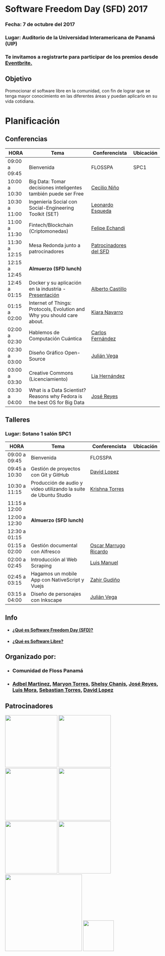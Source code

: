 # Software Freedom Day (SFD)  2017

### Fecha:  7 de octubre del 2017
### Lugar: Auditorio de la Universidad Interamericana de Panamá (UIP)

### Te invitamos a registrarte para participar de los premios desde [Eventbrite.](https://www.eventbrite.com/e/software-freedom-day-tickets-38042449992)


## Objetivo
Promocionar el software libre en la comunidad, 
con fin de lograr que se tenga mayor conocimiento en las 
diferentes áreas y puedan aplicarlo en su vida cotidiana.



# Planificación

## Conferencias
|     HORA      |                                Tema                                  |  Conferencista | Ubicación|
|---------------|----------------------------------------------------------------------|----------------|----------|
| 09:00 a 09:45 | Bienvenida                                                           | FLOSSPA        |   SPC1       |
| 10:00 a 10:30 | Big Data: Tomar decisiones inteligentes también puede ser Free | [Cecilio Niño](https://pa.linkedin.com/in/cecilio-niño-aa778a39) ||
| 10:30 a 11:00 | Ingeniería Social con Social-Engineering Toolkit (SET) | [Leonardo Esqueda](https://github.com/ShaoranD3) ||
| 11:00 a 11:30 | Fintech/Blockchain (Criptomonedas)| [Felipe Echandi ](https://github.com/floss-pa/software-freedom-day-2017) ||
| 11:30 a 12:15 | Mesa Redonda junto a patrocinadores |[Patrocinadores del SFD](https://github.com/floss-pa/software-freedom-day-2017#patrocinadores)||
| 12:15 a 12:45 | __Almuerzo (SFD lunch)__ |||
| 12:45 a 01:15  | Docker y su aplicación en la industria - [Presentación](https://docs.google.com/presentation/d/1xDDKIVy4noQNM_lMGUsHqr1WvvArIxC-p2SRjOcdvc0/edit?usp=sharing) |[Alberto Castillo](http://albertocg.com/)|| 
| 01:15 a 02:00 | Internet of Things: Protocols, Evolution and Why you should care about. | [Kiara Navarro](https://www.kiaranavarro.com/)||
| 02:00 a 02:30 | Hablemos de Computación Cuántica| [Carlos Fernández](https://github.com/floss-pa/software-freedom-day-2017)||
| 02:30 a 03:00 | Diseño Gráfico Open-Source | [Julián Vega](http://www.arpiasoftware.com/)| 
| 03:00 a 03:30 | Creative Commons (Licenciamiento)|[Lia Hernández](https://github.com/floss-pa/software-freedom-day-2017)||  
| 03:30 a 04:00 | What is a Data Scientist? Reasons why Fedora is the best OS for Big Data | [José Reyes](https://github.com/yosef7/) ||

## Talleres 
### Lugar: Sotano 1 salón SPC1
|     HORA      |                                Tema                                  |  Conferencista | Ubicación|
|---------------|----------------------------------------------------------------------|----------------|----------|
| 09:00 a 09:45| Bienvenida                                                           | FLOSSPA        |          |
| 09:45 a 10:30 | Gestión de proyectos con Git y GitHub| [David Lopez](https://twitter.com/David25LO?lang=es) ||
| 10:30 a 11:15 | Producción de audio y video utilizando la suite de Ubuntu Studio | [Krishna Torres](https://github.com/floss-pa/software-freedom-day-2017) ||
| 11:15 a 12:00 |  |  ||
| 12:00 a 12:30 | __Almuerzo (SFD lunch)__ |||
| 12:30 a 01:15 |  |  ||
| 01:15 a 02:00 | Gestión documental con Alfresco | [Oscar Marrugo Ricardo](https://pa.linkedin.com/in/oscar-marrugo-ricardo-a558a573) ||
| 02:00 a 02:45 | Introducción al Web Scraping| [Luis Manuel](https://github.com/blackfile) ||
| 02:45 a 03:15 | Hagamos un mobile App con NativeScript y Vuejs | [Zahir Gudiño](https://twitter.com/zgudino?lang=es)|| 
| 03:15 a 04:00 | Diseño de personajes con Inkscape | [Julián Vega](http://www.arpiasoftware.com/) ||


## Info 
- #### [¿Qué es Software Freedom Day (SFD)?](/info/whatSFD.md)
- #### [¿Qué es Software Libre?](/info/whatis.md)

## Organizado por:
- ### Comunidad de Floss Panamá
- ### [Adbel Martinez](https://twitter.com/abdelgmartinezl), [Maryon Torres](https://twitter.com/maryitotr), [Shelsy Chanis](https://twitter.com/shelsxacm), [José Reyes](https://yoseft7.wordpress.com/), [Luis Mora](https://github.com/floss-pa/software-freedom-day-2017), [Sebastian Torres](https://github.com/floss-pa/software-freedom-day-2017), [David Lopez](https://twitter.com/David25LO?lang=es)

## Patrocinadores

<img src="http://portal.uip.edu.pa/login-cedula/images/logo.png" width="170"> <img src="http://www.elconix.com/wp-content/uploads/2014/05/logo_elconix.png" width="170"> <img src="https://assets-cdn.github.com/images/modules/logos_page/GitHub-Logo.png" width="170"> <img src="https://upload.wikimedia.org/wikipedia/commons/thumb/0/09/Fedora_logo_and_wordmark.svg/320px-Fedora_logo_and_wordmark.svg.png" width="170"> <img src="https://www.drupal.org/files/Rootstack_0.png" width="170"> <img src="http://ehacking.com.bo/wp-content/uploads/2015/05/nlogoEHC.png" width="170"> <img src=https://www.python.org/static/community_logos/python-logo-master-v3-TM.png width="250">  <img src="https://tokenmarket.net/blockchain/ethereum/assets/decent-bet/logo_big.png" width="100">




